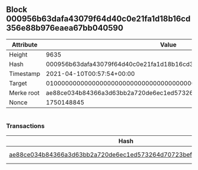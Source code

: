 ## Block 000956b63dafa43079f64d40c0e21fa1d18b16cd356e88b976eaea67bb040590

Attribute | Value
--- | ---
Height | 9635
Hash | 000956b63dafa43079f64d40c0e21fa1d18b16cd356e88b976eaea67bb040590
Timestamp | 2021-04-10T00:57:54+00:00
Target | 0100000000000000000000000000000000000000000000000000000000000000
Merke root | ae88ce034b84366a3d63bb2a720de6ec1ed573264d70723bef78de6e64beea6c
Nonce | 1750148845

```

```

### Transactions

Hash | Amount
--- | ---
[ae88ce034b84366a3d63bb2a720de6ec1ed573264d70723bef78de6e64beea6c](ae88ce034b84366a3d63bb2a720de6ec1ed573264d70723bef78de6e64beea6c.md) | 10.00000000 SKEPTI 
